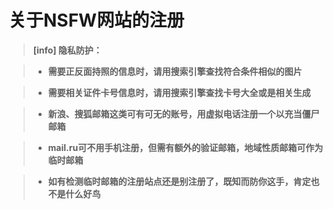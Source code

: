 # 关于NSFW网站的注册

> **[info] 隐私防护：**

> * **需要正反面持照的信息时，请用搜索引擎查找符合条件相似的图片**

> * **需要相关证件卡号信息时，请用搜索引擎查找卡号大全或是相关生成**

> * **新浪、搜狐邮箱这类可有可无的账号，用虚拟电话注册一个以充当僵尸邮箱**

> * **mail.ru可不用手机注册，但需有额外的验证邮箱，地域性质邮箱可作为临时邮箱**

> * **如有检测临时邮箱的注册站点还是别注册了，既知而防你这手，肯定也不是什么好鸟**

     



